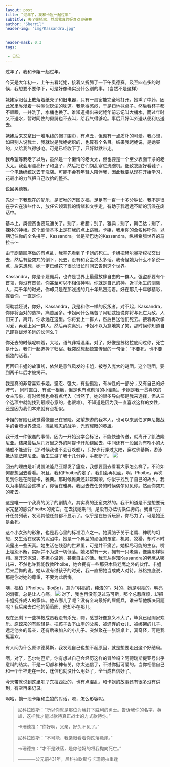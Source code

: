 ```yaml
---
layout: post
title: “过年了，我和卡姐一起过年”
subtitle: 去了姥姥家，然后我真的好喜欢奥德赛
author: "Sherril"
header-img: "img/Kassandra.jpg"


header-mask: 0.3
tags:

 - 日记
---
```

过年了，我和卡姐一起过年。

今天是大年初一，上午去看姥姥，接着又折腾了一下午奥德赛。及至四点多的时候，我想要不要停下，可是好像确实没什么别的事。（当然不是这样）

姥姥家阳台上散落着纸壳子和旧电器，只有一扇窗能完全地打开。她熏了中药，因此家里弥漫着一种类似灰尘的味道。我觉得憋闷，于是扫地抹桌子。然后看杯子都不顺眼，一并洗了，水桶也换了。谁知道捅出来姥姥年前忘记叫大桶水，而过年时又不送水，暂时同住的舅舅也不去叫，给我气得够呛。事后只好叫外送从便利店送去。

姥姥后来又拿出一堆毛线的帽子围巾，有点丑，但颇有一点质朴的可爱。我心想，如果别人说我土，我就说是我姥姥织的，也算有个名目。结果我姥姥说，是她买的，又给我气得够呛。可是已经收下了，只好默默带走。

我希望等我老了以后，虽然是一个懒惰的老太太，但也要是一个至少表面干净的老太太。我会用漂亮杯子和盘子，然后把它们胡乱塞进洗碗机。细致衣服好看鞋子，一个电话统统送去干洗店。可能不会有年轻人陪伴我，因此我要从现在开始学习，花最小的力气把自己收拾的整齐。

说回奥德赛。

先说一下我现在的配乐，是窦唯的万图岁福，足足有一百一十多分钟长。我不是很在乎它在演些什么，放任它领着我的情绪和文字走，有助于我远远不断的沉浸在废话中。

基本上，奥德赛也要玩通关了。别了，希腊；别了，雅典；别了，斯巴达；别了，裸体的神祗。这个剧情基本上是在我的点上跳舞。卡姐，我用你的全名称呼你，以期记住你的全名拼写，Kassandra。曾是斯巴达的Kassandra，纵横希腊世界的马拉卡～

由于剧情顺序做的有点乱，我率先看到了卡姐的死亡。卡姐把赫尔墨斯权杖交出去，然后有些突兀的倒下，死去，没有和女主说太多话。我奇怪她为什么不多说一点，后来想想，她一定已经花了很长很长时间去告别这个世界。

Kassandra，你是个雇佣兵，也许是世界上最最放肆自由的一群人。强盗都要有个首领，你没有首领。你甚至可以不相信神明，你就是自己的神。近乎永生的驯鹰人，两千年的时光，你却只是在那浅浅的几十年热烈活着。好在那几十年够精彩，撑着你，一直是你。

阿勒忒娅说，你好，Kassandra，我是和你一样的反叛者。对不起，Kassandra，你即将面对的选择，痛苦居多。卡姐问什么痛苦？阿勒忒娅说你将与死亡为敌，人们来了，离开，你永远在这里。你将爱上一群人，然后目送他们死去。接着再次学习爱，再爱上另一群人，然后再次离别。卡姐不以为意地笑了笑，那时候你知道自己即将跋涉多远的长河么？

你死去的时候呢喃着，大地，语气非常温柔。对了，好像是苏格拉底问过你，死亡是什么，我们一起选择了归宿。我突然想起悟空传里的一句话：“不要死，也不要孤独的活着。”

再回归卡姐的故事线，依然是意气风发的卡姐，被卷入庞大的谜团。这个谜团，要到两千年后才被揭开。

我是真的非常喜欢卡姐。坚忍、强大，有些孤独，有神性的一部分；又有自己的好脾气，
同时直白、有点一根筋，但是也有点刻薄的小幽默。卡姐是我一贯喜欢的女主形象，有时候我也会有点代入（当然了，她的很多导向都是我来选择，但从三个选项中就能找到最顺心意的，也很难）。不知道是因为我一直喜欢这样的女性，还是因为我们本来就有点相似。

卡姐的冒险让我觉得像自己在冒险。渴望旅游的我本人，也可以来到伯罗奔尼撒战争的希腊世界流浪。混乱残忍的战争，光辉耀眼的英雄。

我干过一件很蠢的事情，因为一开始没学会标记，不能快速传送，就离开了凯法隆尼亚。结果最后从几万里之外的阿提卡开船绕回去，中间还有一段因为有窄小的大陆船不能通行（那时候我也不会召唤船），只好步行穿过大陆，穿过佛基斯，游泳抵达凯法隆尼亚。活生生游了我十几分钟，手都断了。
![](https://assets.rockpapershotgun.com/images/2018/10/01_assod-1212x620.jpg)

回去的理由是听说凯法隆尼亚爆发了瘟疫，我想要回去看看大家怎么样了。不论如何都想回去看看。况且，我和Phoibe约定了，我们会再见面。啊，Phoibe。再次见到你是在阿提卡，雅典。那时候雅典还非常繁荣，你似乎找到了自己的故乡。我以为事情就会这样了，你留在雅典，我回去做任务的时候偶尔见见你。然而你突兀的死去。

这是唯一一个我真的哭了的剧情点，其实真的还蛮突然的。我不知道是不是想要玩家完整的感受Phoibe的死亡，在去找她期间，是没有办法切换任务的。我当时打开任务列表，发现其他任务都不显示了。似乎是在告诉玩家，你尽力了，可是她还是会死。

这个小女孩的形象，也是我心里的标准泪点之一。她满脑子关于老鹰、神明的幻想，又生活在现实的泥沼中。她是一个典型的顽强的孩童，机灵、狡猾，却时不时流露出一些天真。她生活在残忍的世界里，可是并不痛苦。她极尽可能的生存，嘴上埋怨不断，实际并不为这一切低落。她渴望有一天，拥有一只老鹰，像鹰那样翱翔。离开这泥沼，不担心温饱，甚至自由的活。我无从得知Kassandra的老鹰从哪儿来，不然也许我能教教Phoibe，她会拥有一些那只木质老鹰之外的伙伴。卡姐后来后悔的说，她从没有过孩子的时光，我一直把她当成成人对待。苏格拉底说，那是你对她的尊重，不要为此后悔。

噢，福柏（Phoibe，Φοιβη），意为“明亮的，纯洁的”。对的，她是明亮的。明亮的消弭，总是让人心痛。
![](https://static.wikia.nocookie.net/assassinscreed/images/d/d3/ACOD_Phoibe_Kassandra_Reunion.png/revision/latest/scale-to-width-down/1000?cb=20190409153233)
对了，我也再没有见过马可斯，那个总惹麻烦，却把卡姐抚养成人的家伙。他去哪儿了呢？没有全岛最好的雇佣兵，谁来帮他解决问题呢？我后来去过他的葡萄园，他却不在那儿。

现在还剩下一些神教成员我没有杀光，嗨，感觉好像意义不大了，毕竟已经阖家欢乐。原谅来的有些轻易。把孩子丢下山崖的父亲、被遗弃的女儿、被绑架的儿子、远走他乡的母亲，还有后来加入的小儿子。突然聚在一张饭桌上，真奇怪，可是我挺喜欢。

有人问为什么原谅德莫斯，我发现自己也想不起原因，就是想要走出这个好结局。

啊，对了，巴尔纳巴斯。你有想过自己会经历这样的冒险吗？阿德瑞斯提亚号出乎意料的结实。不是一切都和神有关，你太迷信了，不过你挺可爱的。当你相信自己和一个半神走在一起，迷信也就没什么用处了，全当成自信好了。

今天带就说到这里吧？东拉西扯的，也有点混乱。和卡姐的故事还有很多没有讲到，有空再来记录。


啊哈，摘一段卡姐和血狼的对话，嗯，怎么形容呢。

> 尼科拉欧斯：“所以你就是那位为我打下胜利的勇士。告诉我你的名字，英雄，这样我才能以款待真正战士的方式款待你。”
> 
> 卡珊德拉：“你好啊，父亲，好久不见了。”
> 
> 尼科拉欧斯：“不可能，我亲眼看着你跌落悬崖。”
> 
> 卡珊德拉：“才不是跌落，是你他妈的将我抛向死亡。”
> 
> ————公元前431年，尼科拉欧斯与卡珊德拉重逢




